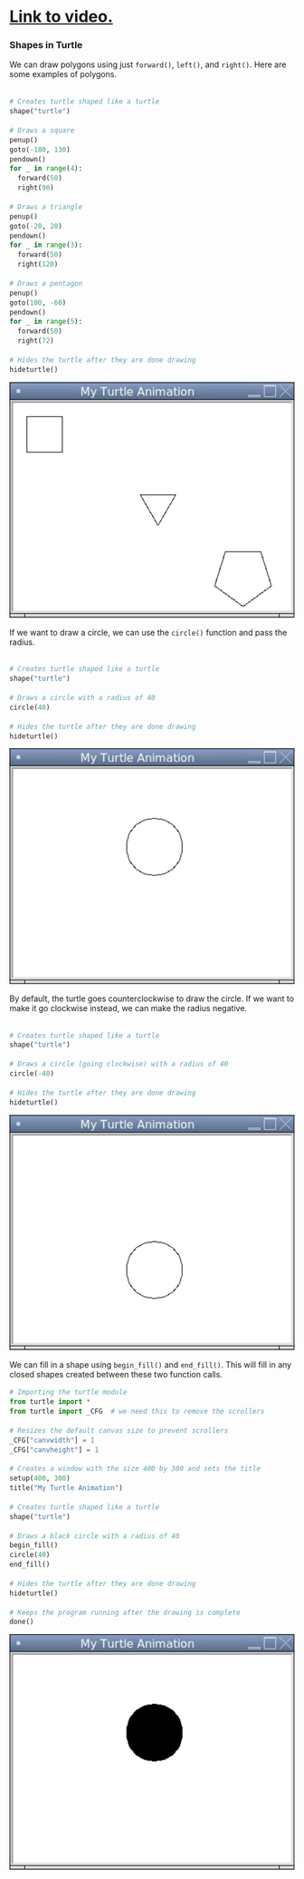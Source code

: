 # [Link to video.](https://www.youtube.com/watch?v=PDcMSORYDcM&list=PLVD25niNi0BkyCc47RgZHKnmIh6nsupN7)

### Shapes in Turtle

We can draw polygons using just `forward()`, `left()`, and `right()`. Here are some examples of polygons.

```python

# Creates turtle shaped like a turtle
shape("turtle")

# Draws a square
penup()
goto(-180, 130)
pendown()
for _ in range(4):
  forward(50)
  right(90)

# Draws a triangle
penup()
goto(-20, 20)
pendown()
for _ in range(3):
  forward(50)
  right(120)

# Draws a pentagon
penup()
goto(100, -60)
pendown()
for _ in range(5):
  forward(50)
  right(72)

# Hides the turtle after they are done drawing
hideturtle()

```

![](../Images/Turtle_Shapes_1.png)

If we want to draw a circle, we can use the `circle()` function and pass the radius.

```python

# Creates turtle shaped like a turtle
shape("turtle")

# Draws a circle with a radius of 40
circle(40)

# Hides the turtle after they are done drawing
hideturtle()

```

![](../Images/Turtle_Shapes_2.png)

By default, the turtle goes counterclockwise to draw the circle. If we want to make it go clockwise instead, we can make the radius negative.

```python

# Creates turtle shaped like a turtle
shape("turtle")

# Draws a circle (going clockwise) with a radius of 40
circle(-40)

# Hides the turtle after they are done drawing
hideturtle()

```

![](../Images/Turtle_Shapes_3.png)

We can fill in a shape using `begin_fill()` and `end_fill()`. This will fill in any closed shapes created between these two function calls.

```python
# Importing the turtle module
from turtle import *
from turtle import _CFG  # we need this to remove the scrollers

# Resizes the default canvas size to prevent scrollers
_CFG["canvwidth"] = 1 
_CFG["canvheight"] = 1

# Creates a window with the size 400 by 300 and sets the title
setup(400, 300)
title("My Turtle Animation")

# Creates turtle shaped like a turtle
shape("turtle")

# Draws a black circle with a radius of 40
begin_fill()
circle(40)
end_fill()

# Hides the turtle after they are done drawing
hideturtle()

# Keeps the program running after the drawing is complete
done()
```

![](../Images/Turtle_Shapes_4.png)
